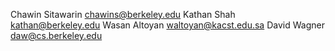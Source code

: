 Chawin Sitawarin <chawins@berkeley.edu>
Kathan Shah <kathan@berkeley.edu>
Wasan Altoyan <waltoyan@kacst.edu.sa>
David Wagner <daw@cs.berkeley.edu>
